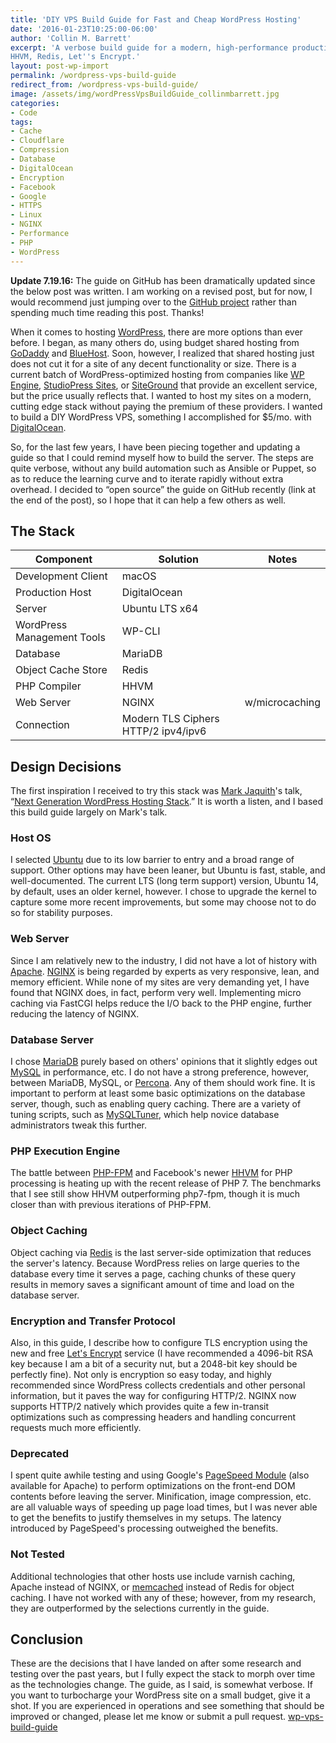 ```yaml
---
title: 'DIY VPS Build Guide for Fast and Cheap WordPress Hosting'
date: '2016-01-23T10:25:00-06:00'
author: 'Collin M. Barrett'
excerpt: 'A verbose build guide for a modern, high-performance production WordPress VPS. Stack: Ubuntu, NGINX, MariaDB,
HHVM, Redis, Let''s Encrypt.'
layout: post-wp-import
permalink: /wordpress-vps-build-guide
redirect_from: /wordpress-vps-build-guide/
image: /assets/img/wordPressVpsBuildGuide_collinmbarrett.jpg
categories:
- Code
tags:
- Cache
- Cloudflare
- Compression
- Database
- DigitalOcean
- Encryption
- Facebook
- Google
- HTTPS
- Linux
- NGINX
- Performance
- PHP
- WordPress
---
```


**Update 7.19.16:** The guide on GitHub has been dramatically updated since the below post was written. I am working on
a revised post, but for now, I would recommend just jumping over to the [GitHub
project](https://github.com/collinbarrett/wp-vps-build-guide#wp-vps-build-guide) rather than spending much time reading
this post. Thanks!

When it comes to hosting [WordPress](https://wordpress.org/), there are more options than ever before. I began, as many
others do, using budget shared hosting from [GoDaddy](https://www.godaddy.com/) and
[BlueHost](https://www.bluehost.com/). Soon, however, I realized that shared hosting just does not cut it for a site of
any decent functionality or size. There is a current batch of WordPress-optimized hosting from companies like [WP
Engine](https://wpengine.com/), [StudioPress Sites](https://wpengine.com/more/studiopress-sites/#pricing-tiles), or
[SiteGround](https://www.siteground.com/) that provide an excellent service, but the price usually reflects that. I
wanted to host my sites on a modern, cutting edge stack without paying the premium of these providers. I wanted to build
a DIY WordPress VPS, something I accomplished for $5/mo. with [DigitalOcean](https://www.digitalocean.com/).

So, for the last few years, I have been piecing together and updating a guide so that I could remind myself how to build
the server. The steps are quite verbose, without any build automation such as Ansible or Puppet, so as to reduce the
learning curve and to iterate rapidly without extra overhead. I decided to “open source” the guide on GitHub recently
(link at the end of the post), so I hope that it can help a few others as well.

## The Stack

| Component | Solution | Notes |
|---|---|---|
| Development Client | macOS | |
| Production Host | DigitalOcean | |
| Server | Ubuntu LTS x64 | |
| WordPress Management Tools | WP-CLI | |
| Database | MariaDB | |
| Object Cache Store | Redis | |
| PHP Compiler | HHVM | |
| Web Server | NGINX | w/microcaching |
| Connection | Modern TLS Ciphers HTTP/2 ipv4/ipv6 | |

## Design Decisions

The first inspiration I received to try this stack was [Mark Jaquith](https://markjaquith.com/)'s talk, “[Next
Generation WordPress Hosting
Stack](https://wordpress.tv/2014/10/16/mark-jaquith-next-generation-wordpress-hosting-stack/ "WordPress TV").” It is
worth a listen, and I based this build guide largely on Mark's talk.

### Host OS

I selected [Ubuntu](https://ubuntu.com/) due to its low barrier to entry and a broad range of support. Other options may
have been leaner, but Ubuntu is fast, stable, and well-documented. The current LTS (long term support) version, Ubuntu
14, by default, uses an older kernel, however. I chose to upgrade the kernel to capture some more recent improvements,
but some may choose not to do so for stability purposes.

### Web Server

Since I am relatively new to the industry, I did not have a lot of history with [Apache](http://www.apache.org/).
[NGINX](http://nginx.org/) is being regarded by experts as very responsive, lean, and memory efficient. While none of my
sites are very demanding yet, I have found that NGINX does, in fact, perform very well. Implementing micro caching via
FastCGI helps reduce the I/O back to the PHP engine, further reducing the latency of NGINX.

### Database Server

I chose [MariaDB](https://mariadb.org/) purely based on others' opinions that it slightly edges out
[MySQL](https://www.mysql.com/) in performance, etc. I do not have a strong preference, however, between MariaDB, MySQL,
or [Percona](https://www.percona.com/). Any of them should work fine. It is important to perform at least some basic
optimizations on the database server, though, such as enabling query caching. There are a variety of tuning scripts,
such as [MySQLTuner](https://github.com/major/MySQLTuner-perl), which help novice database administrators tweak this
further.

### PHP Execution Engine

The battle between [PHP-FPM](https://php-fpm.org/) and Facebook's newer [HHVM](https://hhvm.com/) for PHP processing is
heating up with the recent release of PHP 7. The benchmarks that I see still show HHVM outperforming php7-fpm, though it
is much closer than with previous iterations of PHP-FPM.

### Object Caching

Object caching via [Redis](https://redis.io/) is the last server-side optimization that reduces the server's latency.
Because WordPress relies on large queries to the database every time it serves a page, caching chunks of these query
results in memory saves a significant amount of time and load on the database server.

### Encryption and Transfer Protocol

Also, in this guide, I describe how to configure TLS encryption using the new and free [Let's
Encrypt](https://letsencrypt.org/) service (I have recommended a 4096-bit RSA key because I am a bit of a security nut,
but a 2048-bit key should be perfectly fine). Not only is encryption so easy today, and highly recommended since
WordPress collects credentials and other personal information, but it paves the way for configuring HTTP/2. NGINX now
supports HTTP/2 natively which provides quite a few in-transit optimizations such as compressing headers and handling
concurrent requests much more efficiently.

### Deprecated

I spent quite awhile testing and using Google's [PageSpeed
Module](https://developers.google.com/speed/pagespeed/module/) (also available for Apache) to perform optimizations on
the front-end DOM contents before leaving the server. Minification, image compression, etc. are all valuable ways of
speeding up page load times, but I was never able to get the benefits to justify themselves in my setups. The latency
introduced by PageSpeed's processing outweighed the benefits.

### Not Tested

Additional technologies that other hosts use include varnish caching, Apache instead of NGINX, or
[memcached](https://memcached.org/) instead of Redis for object caching. I have not worked with any of these; however,
from my research, they are outperformed by the selections currently in the guide.

## Conclusion

These are the decisions that I have landed on after some research and testing over the past years, but I fully expect
the stack to morph over time as the technologies change. The guide, as I said, is somewhat verbose. If you want to
turbocharge your WordPress site on a small budget, give it a shot. If you are experienced in operations and see
something that should be improved or changed, please let me know or submit a pull request.
[wp-vps-build-guide](https://github.com/collinbarrett/wp-vps-build-guide#wp-vps-build-guide)